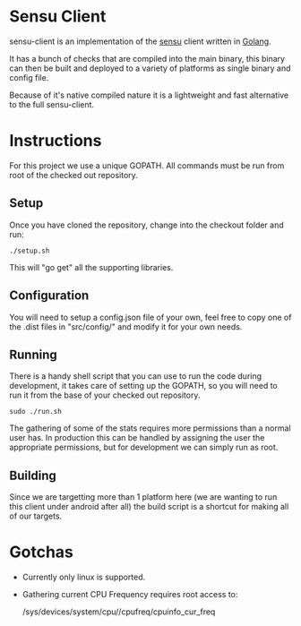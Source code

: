 Sensu Client
============
sensu-client is an implementation of the [sensu](https://github.com/sensu/sensu) 
client written in [Golang](https://golang.org).

It has a bunch of checks that are compiled into the main binary, this binary can 
then be built and deployed to a variety of platforms as single binary and config
file.

Because of it's native compiled nature it is a lightweight and fast alternative
to the full sensu-client.

Instructions
============

For this project we use a unique GOPATH. All commands must be run from root of
the checked out repository.

Setup
-----
Once you have cloned the repository, change into the checkout folder and run:

	./setup.sh
	
This will "go get" all the supporting libraries.

Configuration
-------------
You will need to setup a config.json file of your own, feel free to copy one of
the .dist files in "src/config/" and modify it for your own needs.

Running
-------
There is a handy shell script that you can use to run the code during 
development, it takes care of setting up the GOPATH, so you will need to run it
from the base of your checked out repository.

	sudo ./run.sh

The gathering of some of the stats requires more permissions than a normal user
has. In production this can be handled by assigning the user the appropriate
permissions, but for development we can simply run as root.

Building
--------
Since we are targetting more than 1 platform here (we are wanting to run this
client under android after all) the build script is a shortcut for making all of
our targets.

Gotchas
=======
* Currently only linux is supported.
* Gathering current CPU Frequency requires root access to:

	/sys/devices/system/cpu/<cpu>/cpufreq/cpuinfo_cur_freq